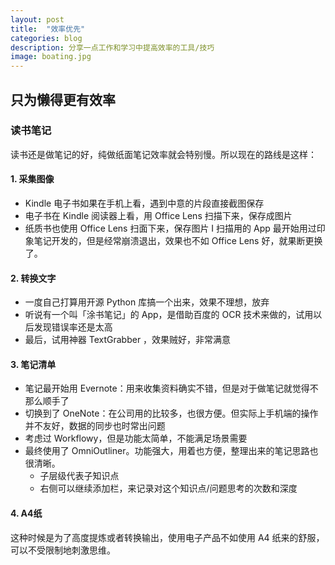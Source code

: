 ```yaml
---
layout: post
title:  "效率优先"
categories: blog
description: 分享一点工作和学习中提高效率的工具/技巧
image: boating.jpg
---
```


## 只为懒得更有效率

### 读书笔记
读书还是做笔记的好，纯做纸面笔记效率就会特别慢。所以现在的路线是这样：  

#### 1. 采集图像
* Kindle 电子书如果在手机上看，遇到中意的片段直接截图保存
* 电子书在 Kindle 阅读器上看，用 Office Lens 扫描下来，保存成图片
* 纸质书也使用 Office Lens 扫面下来，保存图片
I
扫描用的 App 最开始用过印象笔记开发的，但是经常崩溃退出，效果也不如 Office Lens 好，就果断更换了。

#### 2. 转换文字
* 一度自己打算用开源 Python 库搞一个出来，效果不理想，放弃
* 听说有一个叫「涂书笔记」的 App，是借助百度的 OCR 技术来做的，试用以后发现错误率还是太高
* 最后，试用神器 TextGrabber ，效果贼好，非常满意

#### 3. 笔记清单
* 笔记最开始用 Evernote：用来收集资料确实不错，但是对于做笔记就觉得不那么顺手了
* 切换到了 OneNote：在公司用的比较多，也很方便。但实际上手机端的操作并不友好，数据的同步也时常出问题
* 考虑过 Workflowy，但是功能太简单，不能满足场景需要
* 最终使用了 OmniOutliner。功能强大，用着也方便，整理出来的笔记思路也很清晰。
	* 子层级代表子知识点
	* 右侧可以继续添加栏，来记录对这个知识点/问题思考的次数和深度

#### 4. A4纸
这种时候是为了高度提炼或者转换输出，使用电子产品不如使用 A4 纸来的舒服，可以不受限制地刺激思维。